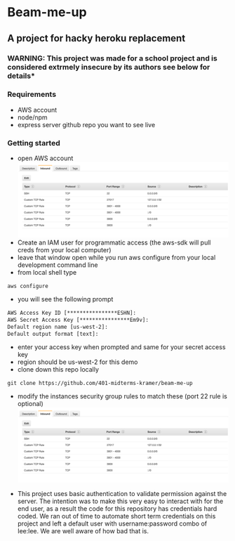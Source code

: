 # Beam-me-up
## A project for hacky heroku replacement
### WARNING: This project was made for a school project and is considered extrmely insecure by its authors see below for details*

### Requirements
  - AWS account
  - node/npm
  - express server github repo you want to see live


### Getting started 
  - open AWS account
    ![img](resources/securitygroups.png)
  - Create an IAM user for programmatic access (the aws-sdk will pull creds from your local computer)
  - leave that window open while you run aws configure from your local development command line
  - from local shell type 
  ```
  aws configure
  ```
  - you will see the following prompt
  ```
AWS Access Key ID [****************ESHN]: 
AWS Secret Access Key [****************Em9v]: 
Default region name [us-west-2]: 
Default output format [text]: 
```
  - enter your access key when prompted and same for your secret access key
  - region should be us-west-2 for this demo
  - clone down this repo locally 
  ```
  git clone https://github.com/401-midterms-kramer/beam-me-up
  ```
  - modify the instances security group rules to match these (port 22 rule is optional)
![img](resources/securitygroups.png)

* This project uses basic authentication to validate permission against the server. The intention was to make this very easy to interact with for the end user, as a result the code for this repository has credentials hard coded. We ran out of time to automate short term credentials on this project and left a default user with username:password combo of lee:lee. We are well aware of how bad that is.